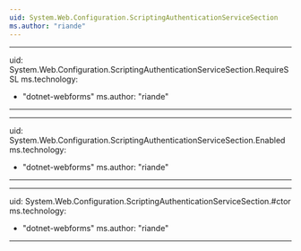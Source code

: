 ```yaml
---
uid: System.Web.Configuration.ScriptingAuthenticationServiceSection
ms.author: "riande"
---
```


---
uid: System.Web.Configuration.ScriptingAuthenticationServiceSection.RequireSSL
ms.technology: 
  - "dotnet-webforms"
ms.author: "riande"
---

---
uid: System.Web.Configuration.ScriptingAuthenticationServiceSection.Enabled
ms.technology: 
  - "dotnet-webforms"
ms.author: "riande"
---

---
uid: System.Web.Configuration.ScriptingAuthenticationServiceSection.#ctor
ms.technology: 
  - "dotnet-webforms"
ms.author: "riande"
---
